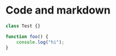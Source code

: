# Code and markdown

```typescript
class Test {}
```

```typescript
function foo() {
    console.log("hi");
}
```